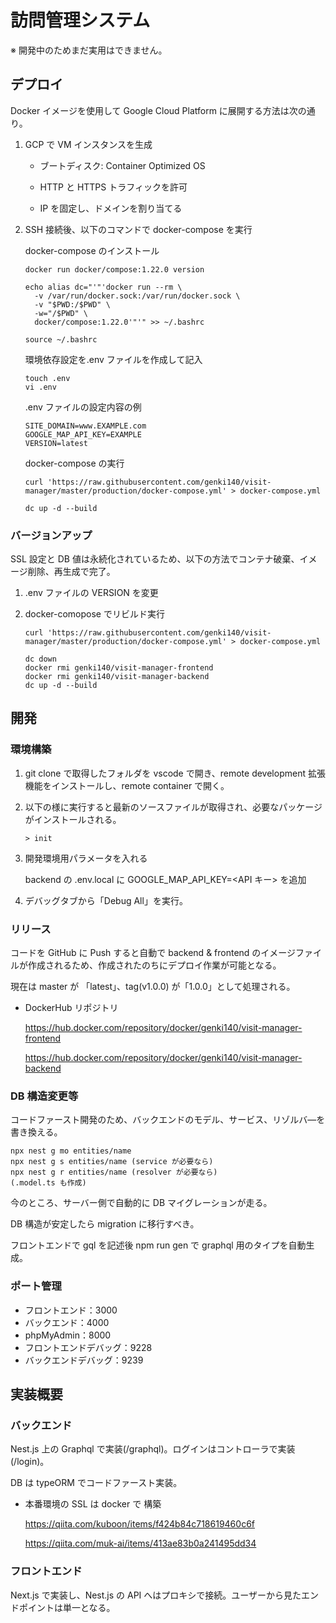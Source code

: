 # 訪問管理システム

※ 開発中のためまだ実用はできません。

## デプロイ

Docker イメージを使用して Google Cloud Platform に展開する方法は次の通り。

1. GCP で VM インスタンスを生成

   - ブートディスク: Container Optimized OS

   - HTTP と HTTPS トラフィックを許可

   - IP を固定し、ドメインを割り当てる

2. SSH 接続後、以下のコマンドで docker-compose を実行

   docker-compose のインストール

   ```
   docker run docker/compose:1.22.0 version

   echo alias dc="'"'docker run --rm \
     -v /var/run/docker.sock:/var/run/docker.sock \
     -v "$PWD:/$PWD" \
     -w="/$PWD" \
     docker/compose:1.22.0'"'" >> ~/.bashrc

   source ~/.bashrc
   ```

   環境依存設定を.env ファイルを作成して記入

   ```
   touch .env
   vi .env
   ```

   .env ファイルの設定内容の例

   ```
   SITE_DOMAIN=www.EXAMPLE.com
   GOOGLE_MAP_API_KEY=EXAMPLE
   VERSION=latest
   ```

   docker-compose の実行

   ```
   curl 'https://raw.githubusercontent.com/genki140/visit-manager/master/production/docker-compose.yml' > docker-compose.yml

   dc up -d --build
   ```

### バージョンアップ

SSL 設定と DB 値は永続化されているため、以下の方法でコンテナ破棄、イメージ削除、再生成で完了。

1. .env ファイルの VERSION を変更

2. docker-comopose でリビルド実行

   ```
   curl 'https://raw.githubusercontent.com/genki140/visit-manager/master/production/docker-compose.yml' > docker-compose.yml

   dc down
   docker rmi genki140/visit-manager-frontend
   docker rmi genki140/visit-manager-backend
   dc up -d --build
   ```

## 開発

### 環境構築

1. git clone で取得したフォルダを vscode で開き、remote development 拡張機能をインストールし、remote container で開く。

2. 以下の様に実行すると最新のソースファイルが取得され、必要なパッケージがインストールされる。

   ```
   > init
   ```

3. 開発環境用パラメータを入れる

   backend の .env.local に GOOGLE_MAP_API_KEY=<API キー> を追加

4. デバッグタブから「Debug All」を実行。

### リリース

コードを GitHub に Push すると自動で backend & frontend のイメージファイルが作成されるため、作成されたのちにデプロイ作業が可能となる。

現在は master が 「latest」、tag(v1.0.0) が「1.0.0」として処理される。

- DockerHub リポジトリ

  https://hub.docker.com/repository/docker/genki140/visit-manager-frontend

  https://hub.docker.com/repository/docker/genki140/visit-manager-backend

### DB 構造変更等

コードファースト開発のため、バックエンドのモデル、サービス、リゾルバ―を書き換える。

```
npx nest g mo entities/name
npx nest g s entities/name (service が必要なら)
npx nest g r entities/name (resolver が必要なら)
(.model.ts も作成)
```

今のところ、サーバー側で自動的に DB マイグレーションが走る。

DB 構造が安定したら migration に移行すべき。

フロントエンドで gql を記述後 npm run gen で graphql 用のタイプを自動生成。

### ポート管理

- フロントエンド：3000
- バックエンド：4000
- phpMyAdmin：8000
- フロントエンドデバッグ：9228
- バックエンドデバッグ：9239

## 実装概要

### バックエンド

Nest.js 上の Graphql で実装(/graphql)。ログインはコントローラで実装(/login)。

DB は typeORM でコードファースト実装。

- 本番環境の SSL は docker で 構築

  https://qiita.com/kuboon/items/f424b84c718619460c6f

  https://qiita.com/muk-ai/items/413ae83b0a241495dd34

### フロントエンド

Next.js で実装し、Nest.js の API へはプロキシで接続。ユーザーから見たエンドポイントは単一となる。
